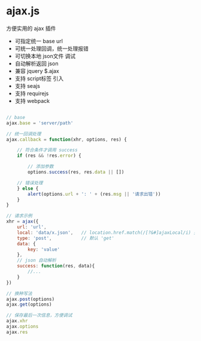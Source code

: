 # ajax.js

方便实用的 ajax 插件

* 可指定统一 base url
* 可统一处理回调，统一处理报错
* 可切换本地 json文件 调试
* 自动解析返回 json
* 兼容 jquery $.ajax
* 支持 script标签 引入
* 支持 seajs
* 支持 requirejs
* 支持 webpack

```javascript

// base
ajax.base = 'server/path'

// 统一回调处理
ajax.callback = function(xhr, options, res) {

    // 符合条件才调用 success
    if (res && !res.error) {

        // 添加参数
        options.success(res, res.data || [])

    // 错误处理
    } else {
        alert(options.url + ': ' + (res.msg || '请求出错'))
    }
}

// 请求示例
xhr = ajax({
    url: 'url',
    local: 'data/x.json',   // location.href.match(/[?&#]ajaxLocal/i) 开启本地json
    type: 'post',           // 默认 'get'
    data: {
        key: 'value'
    },
    // json 自动解析
    success: function(res, data){
        //...
    }
})

// 换种写法
ajax.post(options)
ajax.get(options)

// 保存最后一次信息，方便调试
ajax.xhr
ajax.options
ajax.res
```
